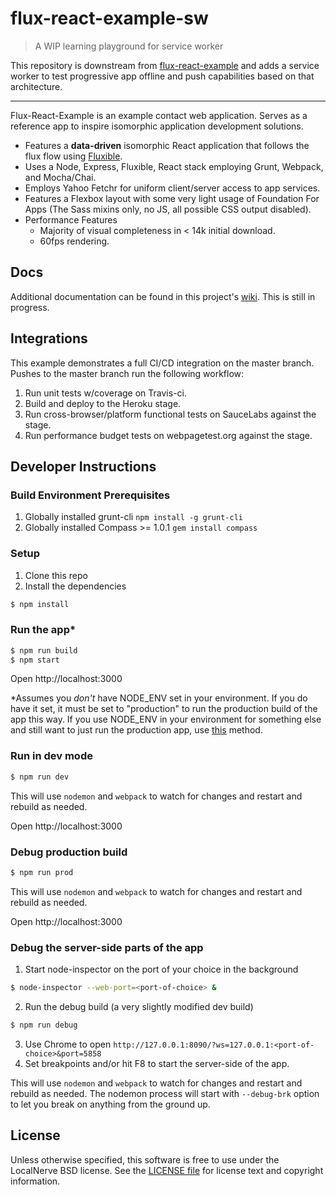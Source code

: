 # flux-react-example-sw

> A WIP learning playground for service worker

This repository is downstream from [flux-react-example](https://github.com/localnerve/flux-react-example) and adds a service worker to test progressive app offline and push capabilities based on that architecture.

------------------------------
Flux-React-Example is an example contact web application. Serves as a reference app to inspire isomorphic application development solutions.

* Features a **data-driven** isomorphic React application that follows the flux flow using [Fluxible](https://github.com/yahoo/fluxible).
* Uses a Node, Express, Fluxible, React stack employing Grunt, Webpack, and Mocha/Chai.
* Employs Yahoo Fetchr for uniform client/server access to app services.
* Features a Flexbox layout with some very light usage of Foundation For Apps (The Sass mixins only, no JS, all possible CSS output disabled).
* Performance Features
  * Majority of visual completeness in < 14k initial download.
  * 60fps rendering.

## Docs
Additional documentation can be found in this project's [wiki](https://github.com/localnerve/flux-react-example/wiki). This is still in progress.

## Integrations
This example demonstrates a full CI/CD integration on the master branch. Pushes to the master branch run the following workflow:
  1. Run unit tests w/coverage on Travis-ci.
  2. Build and deploy to the Heroku stage.
  3. Run cross-browser/platform functional tests on SauceLabs against the stage.
  4. Run performance budget tests on webpagetest.org against the stage.

## Developer Instructions

### Build Environment Prerequisites
1. Globally installed grunt-cli `npm install -g grunt-cli`
2. Globally installed Compass >= 1.0.1 `gem install compass`

### Setup
1. Clone this repo
2. Install the dependencies

```bash
$ npm install
```

### Run the app\*

```bash
$ npm run build
$ npm start
```

Open http://localhost:3000

\*Assumes you *don't* have NODE_ENV set in your environment. If you do have it set, it must be set to "production" to run the production build of the app this way. If you use NODE_ENV in your environment for something else and still want to just run the production app, use [this](#debug-production-build) method.

### Run in dev mode

```bash
$ npm run dev
```

This will use `nodemon` and `webpack` to watch for changes and restart and
rebuild as needed.

Open http://localhost:3000


### Debug production build
```bash
$ npm run prod
```

This will use `nodemon` and `webpack` to watch for changes and restart and
rebuild as needed.

Open http://localhost:3000


### Debug the server-side parts of the app
1. Start node-inspector on the port of your choice in the background
```bash
$ node-inspector --web-port=<port-of-choice> &
```
2. Run the debug build (a very slightly modified dev build)
```bash
$ npm run debug
```
3. Use Chrome to open `http://127.0.0.1:8090/?ws=127.0.0.1:<port-of-choice>&port=5858`
4. Set breakpoints and/or hit F8 to start the server-side of the app.

This will use `nodemon` and `webpack` to watch for changes and restart and
rebuild as needed. The nodemon process will start with `--debug-brk` option to let you break on anything from the ground up.

## License

Unless otherwise specified, this software is free to use under the LocalNerve BSD license.
See the [LICENSE file][] for license text and copyright information.

[LICENSE file]: /LICENSE.md
